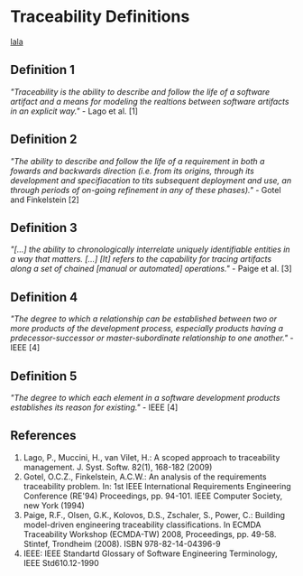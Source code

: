 # Traceability Definitions
<a href="google.com">lala</a>

## Definition 1
*"Traceability is the ability to describe and follow the life of a software artifact and a means for modeling the realtions between software artifacts in an explicit way."* - Lago et al. [1]

## Definition 2
*"The ability to describe and follow the life of a requirement in both a fowards and backwards direction (i.e. from its origins, through its development and specifiacation to tits subsequent deployment and use, an through periods of on-going refinement in any of these phases)."* - Gotel and Finkelstein [2]

## Definition 3
*"[...] the ability to chronologically interrelate uniquely identifiable entities in a way that matters. [...] [It] refers to the capability for tracing artifacts along a set of chained [manual or automated] operations."* - Paige et al. [3]

## Definition 4
*"The degree to which a relationship can be established between two or more products of the development process, especially products having a prdecessor-successor or master-subordinate relationship to one another."* - IEEE [4]

## Definition 5
*"The degree to which each element in a software development products establishes its reason for existing."* - IEEE [4]

## References
1. Lago, P., Muccini, H., van Vilet, H.: A scoped approach to traceability management. J. Syst. Softw. 82(1), 168-182 (2009)
2. Gotel, O.C.Z., Finkelstein, A.C.W.: An analysis of the requirements traceability problem. In: 1st IEEE International Requirements Engineering Conference (RE'94) Proceedings, pp. 94-101. IEEE Computer Society, new York (1994)
3. Paige, R.F., Olsen, G.K., Kolovos, D.S., Zschaler, S., Power, C.: Building model-driven engineering traceability classifications. In  ECMDA Traceability Workshop (ECMDA-TW) 2008, Proceedings, pp. 49-58. Stintef, Trondheim (2008). ISBN 978-82-14-04396-9
4. IEEE: IEEE Standartd Glossary of Software Engineering Terminology, IEEE Std610.12-1990
